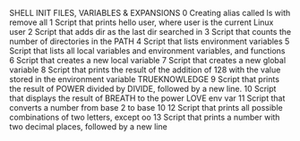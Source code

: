 SHELL INIT FILES, VARIABLES & EXPANSIONS
0 Creating alias called ls with remove all
1 Script that prints hello user, where user is the current Linux user
2 Script that adds dir as the last dir searched in 
3 Script that counts the number of directories in the PATH
4 Script that lists environment variables
5 Script that lists all local variables and environment variables, and functions
6 Script that creates a new local variable
7 Script that creates a new global variable
8 Script that prints the result of the addition of 128 with the value stored in the environment variable TRUEKNOWLEDGE
9 Script that prints the result of POWER divided by DIVIDE, followed by a new line.
10 Script that displays the result of BREATH to the power LOVE env var
11 Script that converts a number from base 2 to base 10
12 Script that prints all possible combinations of two letters, except oo
13 Script that prints a number with two decimal places, followed by a new line 
